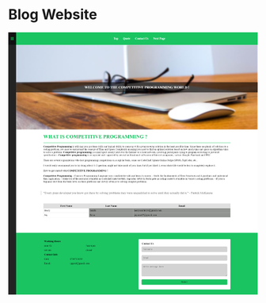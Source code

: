 # Blog Website


<p align="center">
  <kbd>
<img src="https://github.com/harnitsoni28/BlogWebsite/blob/d2d5aa03801a7dbdec394ed03dec3545f68e4375/screencapture-file-C-Users-Herry-Desktop-Website-Project-CP-Website-index-html-2021-03-10-08_51_50.png"></img> 
  </kbd>
</p>
